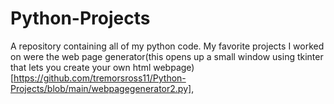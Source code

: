 # Python-Projects
A repository containing all of my python code.
My favorite projects I worked on were the web page generator(this opens up a small window using tkinter that lets you create your own html webpage)[https://github.com/tremorsross11/Python-Projects/blob/main/webpagegenerator2.py],
